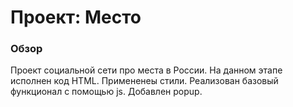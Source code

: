 # Проект: Место

### Обзор

Проект социальной сети про места в России.
На данном этапе исполнен код HTML.
Примененеы стили.
Реализован базовый функционал с помощью js. Добавлен popup.
